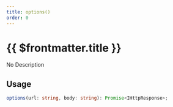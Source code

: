 ```yaml
---
title: options()
order: 0
---
```


# {{ $frontmatter.title }}

No Description

## Usage

```ts
options(url: string, body: string): Promise<IHttpResponse>;
```
